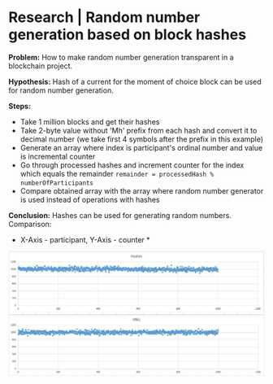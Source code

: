# Research | Random number generation based on block hashes #

**Problem:**
How to make random number generation transparent in a blockchain project.

**Hypothesis:**
Hash of a current for the moment of choice block can be used for random number generation.

**Steps:**
* Take 1 million blocks and get their hashes
* Take 2-byte value without 'Mh' prefix from each hash and convert it to decimal number (we take first 4 symbols after the prefix in this example)
* Generate an array where index is participant's ordinal number and value is incremental counter
* Go through processed hashes and increment counter for the index which equals the remainder
`remainder = processedHash % numberOfParticipants`
* Compare obtained array with the array where random number generator is used instead of operations with hashes

**Conclusion:**
Hashes can be used for generating random numbers.
Comparison:
* X-Axis - participant, Y-Axis - counter *

![Comparative graph](https://github.com/ConsulNode/random-research/blob/master/graph.jpg)
